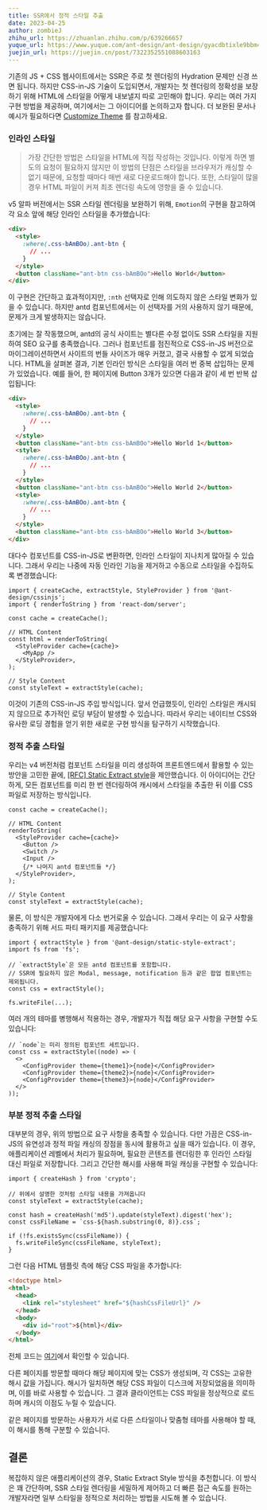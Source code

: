 ```yaml
---
title: SSR에서 정적 스타일 추출
date: 2023-04-25
author: zombieJ
zhihu_url: https://zhuanlan.zhihu.com/p/639266657
yuque_url: https://www.yuque.com/ant-design/ant-design/gyacdbtixle9bbm4
juejin_url: https://juejin.cn/post/7322352551088603163
---
```


기존의 JS + CSS 웹사이트에서는 SSR은 주로 첫 렌더링의 Hydration 문제만 신경 쓰면 됩니다. 하지만 CSS-in-JS 기술이 도입되면서, 개발자는 첫 렌더링의 정확성을 보장하기 위해 HTML에 스타일을 어떻게 내보낼지 따로 고민해야 합니다. 우리는 여러 가지 구현 방법을 제공하며, 여기에서는 그 아이디어를 논의하고자 합니다. 더 보완된 문서나 예시가 필요하다면 [Customize Theme](/docs/react/customize-theme) 를 참고하세요.

### 인라인 스타일

> 가장 간단한 방법은 스타일을 HTML에 직접 작성하는 것입니다. 이렇게 하면 별도의 요청이 필요하지 않지만 이 방법의 단점은 스타일을 브라우저가 캐싱할 수 없기 때문에, 요청할 때마다 매번 새로 다운로드해야 합니다. 또한, 스타일이 많을 경우 HTML 파일이 커져 최초 렌더링 속도에 영향을 줄 수 있습니다.

v5 알파 버전에서는 SSR 스타일 렌더링을 보완하기 위해, `Emotion`의 구현을 참고하여 각 요소 앞에 해당 인라인 스타일을 추가했습니다:

```html
<div>
  <style>
    :where(.css-bAmBOo).ant-btn {
      // ...
    }
  </style>
  <button className="ant-btn css-bAmBOo">Hello World</button>
</div>
```

이 구현은 간단하고 효과적이지만, `:nth` 선택자로 인해 의도하지 않은 스타일 변화가 있을 수 있습니다. 하지만 antd 컴포넌트에서는 이 선택자를 거의 사용하지 않기 때문에, 문제가 크게 발생하지는 않습니다.

초기에는 잘 작동했으며, antd의 공식 사이트는 별다른 수정 없이도 SSR 스타일을 지원하여 SEO 요구를 충족했습니다. 그러나 컴포넌트를 점진적으로 CSS-in-JS 버전으로 마이그레이션하면서 사이트의 번들 사이즈가 매우 커졌고, 결국 사용할 수 없게 되었습니다. HTML을 살펴본 결과, 기본 인라인 방식은 스타일을 여러 번 중복 삽입하는 문제가 있었습니다. 예를 들어, 한 페이지에 Button 3개가 있으면 다음과 같이 세 번 반복 삽입됩니다:

```html
<div>
  <style>
    :where(.css-bAmBOo).ant-btn {
      // ...
    }
  </style>
  <button className="ant-btn css-bAmBOo">Hello World 1</button>
  <style>
    :where(.css-bAmBOo).ant-btn {
      // ...
    }
  </style>
  <button className="ant-btn css-bAmBOo">Hello World 2</button>
  <style>
    :where(.css-bAmBOo).ant-btn {
      // ...
    }
  </style>
  <button className="ant-btn css-bAmBOo">Hello World 3</button>
</div>
```

대다수 컴포넌트를 CSS-in-JS로 변환하면, 인라인 스타일이 지나치게 많아질 수 있습니다. 그래서 우리는 나중에 자동 인라인 기능을 제거하고 수동으로 스타일을 수집하도록 변경했습니다:

```tsx
import { createCache, extractStyle, StyleProvider } from '@ant-design/cssinjs';
import { renderToString } from 'react-dom/server';

const cache = createCache();

// HTML Content
const html = renderToString(
  <StyleProvider cache={cache}>
    <MyApp />
  </StyleProvider>,
);

// Style Content
const styleText = extractStyle(cache);
```

이것이 기존의 CSS-in-JS 주입 방식입니다. 앞서 언급했듯이, 인라인 스타일은 캐시되지 않으므로 추가적인 로딩 부담이 발생할 수 있습니다. 따라서 우리는 네이티브 CSS와 유사한 로딩 경험을 얻기 위한 새로운 구현 방식을 탐구하기 시작했습니다.

### 정적 추출 스타일

우리는 v4 버전처럼 컴포넌트 스타일을 미리 생성하여 프론트엔드에서 활용할 수 있는 방안을 고민한 끝에, [\[RFC\] Static Extract style](https://github.com/ant-design/ant-design/discussions/40985)을 제안했습니다. 이 아이디어는 간단하게, 모든 컴포넌트를 미리 한 번 렌더링하여 캐시에서 스타일을 추출한 뒤 이를 CSS 파일로 저장하는 방식입니다.

```tsx
const cache = createCache();

// HTML Content
renderToString(
  <StyleProvider cache={cache}>
    <Button />
    <Switch />
    <Input />
    {/* 나머지 antd 컴포넌트들 */}
  </StyleProvider>,
);

// Style Content
const styleText = extractStyle(cache);
```

물론, 이 방식은 개발자에게 다소 번거로울 수 있습니다. 그래서 우리는 이 요구 사항을 충족하기 위해 서드 파티 패키지를 제공했습니다:

```tsx
import { extractStyle } from '@ant-design/static-style-extract';
import fs from 'fs';

// `extractStyle`은 모든 antd 컴포넌트를 포함합니다.
// SSR에 필요하지 않은 Modal, message, notification 등과 같은 팝업 컴포넌트는 제외됩니다.
const css = extractStyle();

fs.writeFile(...);
```

여러 개의 테마를 병행해서 적용하는 경우, 개발자가 직접 해당 요구 사항을 구현할 수도 있습니다:

```tsx
// `node`는 미리 정의된 컴포넌트 세트입니다.
const css = extractStyle((node) => (
  <>
    <ConfigProvider theme={theme1}>{node}</ConfigProvider>
    <ConfigProvider theme={theme2}>{node}</ConfigProvider>
    <ConfigProvider theme={theme3}>{node}</ConfigProvider>
  </>
));
```

### 부분 정적 추출 스타일

대부분의 경우, 위의 방법으로 요구 사항을 충족할 수 있습니다. 다만 가끔은 CSS-in-JS의 유연성과 정적 파일 캐싱의 장점을 동시에 활용하고 싶을 때가 있습니다. 이 경우, 애플리케이션 레벨에서 처리가 필요하며, 필요한 콘텐츠를 렌더링한 후 인라인 스타일 대신 파일로 저장합니다. 그리고 간단한 해시를 사용해 파일 캐싱을 구현할 수 있습니다:

```tsx
import { createHash } from 'crypto';

// 위에서 설명한 것처럼 스타일 내용을 가져옵니다
const styleText = extractStyle(cache);

const hash = createHash('md5').update(styleText).digest('hex');
const cssFileName = `css-${hash.substring(0, 8)}.css`;

if (!fs.existsSync(cssFileName)) {
  fs.writeFileSync(cssFileName, styleText);
}
```

그런 다음 HTML 템플릿 측에 해당 CSS 파일을 추가합니다:

```html
<!doctype html>
<html>
  <head>
    <link rel="stylesheet" href="${hashCssFileUrl}" />
  </head>
  <body>
    <div id="root">${html}</div>
  </body>
</html>
```

전체 코드는 [여기](https://github.com/ant-design/ant-design-examples/tree/main/examples/with-nextjs-generate-css-on-demand)에서 확인할 수 있습니다.

다른 페이지를 방문할 때마다 해당 페이지에 맞는 CSS가 생성되며, 각 CSS는 고유한 해시 값을 가집니다. 해시가 일치하면 해당 CSS 파일이 디스크에 저장되었음을 의미하며, 이를 바로 사용할 수 있습니다. 그 결과 클라이언트는 CSS 파일을 정상적으로 로드하며 캐시의 이점도 누릴 수 있습니다.

같은 페이지를 방문하는 사용자가 서로 다른 스타일이나 맞춤형 테마를 사용해야 할 때, 이 해시를 통해 구분할 수 있습니다.

## 결론

복잡하지 않은 애플리케이션의 경우, Static Extract Style 방식을 추천합니다. 이 방식은 꽤 간단하며, SSR 스타일 렌더링을 세밀하게 제어하고 더 빠른 접근 속도를 원하는 개발자라면 일부 스타일을 정적으로 처리하는 방법을 시도해 볼 수 있습니다.
